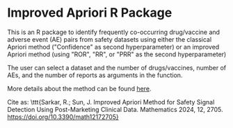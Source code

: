 # Improved Apriori R Package
This is an R package to identify frequently co-occurring drug/vaccine and adverse event (AE) pairs from safety datasets using either the classical Apriori method ("Confidence" as second hyperparameter) or an improved Apriori method (using "ROR", "RR", or "PRR" as the second hyperparameter)

The user can select a dataset and the number of drugs/vaccines, number of AEs, and the number of reports as arguments in the function.

More details about the method can be found [here](https://www.mdpi.com/2227-7390/12/17/2705).

Cite as: \ttt{Sarkar, R.; Sun, J. Improved Apriori Method for Safety Signal Detection Using Post-Marketing Clinical Data. Mathematics 2024, 12, 2705. https://doi.org/10.3390/math12172705}

